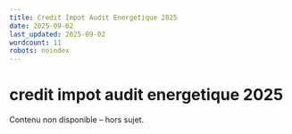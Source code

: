 ```yaml
---
title: Credit Impot Audit Energetique 2025
date: 2025-09-02
last_updated: 2025-09-02
wordcount: 11
robots: noindex
---
```


# credit impot audit energetique 2025

Contenu non disponible – hors sujet.